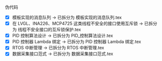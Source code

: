 伪代码

- [x] 模板实现的消息队列 → 已拆分为 模板实现的消息队列.tex
- [x] 在 LVGL、INA226、MCP4725 这类线程不安全的接口使用互斥锁 → 已拆分为 线程不安全接口的互斥锁保护.tex
- [x] PID 控制算法设计 → 已拆分为 PID\_控制算法设计.tex
- [x] PID 控制器 Lambda 绑定 → 已拆分为 PID 控制器 Lambda 绑定.tex
- [x] RTOS 中断管理 → 已拆分为 RTOS 中断管理.tex
- [x] 数据采集接口范式 → 已拆分为 数据采集接口范式.tex
